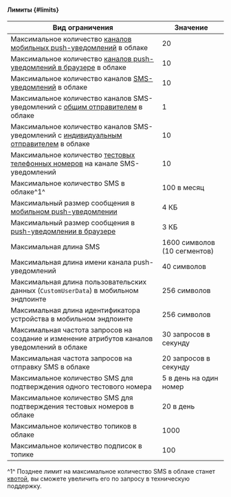 #### Лимиты {#limits}

**Вид ограничения** | **Значение**
----- | -----
Максимальное количество [каналов мобильных push-уведомлений](../notifications/concepts/push.md#mobile-channel) в облаке | 20
Максимальное количество [каналов push-уведомлений в браузере](../notifications/concepts/browser.md) в облаке | 10
Максимальное количество каналов [SMS-уведомлений](../notifications/concepts/sms.md) в облаке | 10
Максимальное количество каналов SMS-уведомлений с [общим отправителем](../notifications/concepts/sms.md#common-sender) в облаке | 1
Максимальное количество каналов SMS-уведомлений с [индивидуальным отправителем](../notifications/concepts/sms.md#individual-sender) в облаке | 10
Максимальное количество [тестовых телефонных номеров](../notifications/concepts/sms.md#sandbox) на канале SMS-уведомлений | 10
Максимальное количество SMS в облаке^1^ | 100 в месяц
Максимальный размер сообщения в [мобильном push-уведомлении](../notifications/concepts/push.md) | 4 КБ
Максимальный размер сообщения в [push-уведомлении в браузере](../notifications/concepts/browser.md) | 3 КБ
Максимальная длина SMS | 1600 символов (10 сегментов)
Максимальная длина имени канала push-уведомлений | 40 символов
Максимальная длина пользовательских данных (`CustomUserData`) в мобильном эндпоинте | 256 символов
Максимальная длина идентификатора устройства в мобильном эндпоинте | 256 символов
Максимальная частота запросов на создание и изменение атрибутов каналов уведомлений в облаке | 30 запросов в секунду
Максимальная частота запросов на отправку SMS в облаке | 20 запросов в секунду
Максимальное количество SMS для подтверждения одного тестового номера | 5 в день на один номер
Максимальное количество SMS для подтверждения тестовых номеров в облаке | 20 в день
Максимальное количество топиков в облаке | 1000
Максимальное количество подписок в топике | 100

^1^ Позднее лимит на максимальное количество SMS в облаке станет [квотой](#quotas), вы сможете увеличить его по запросу в техническую поддержку.